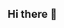 ## Hi there 👋

<!--

Este é o repositório oficial da Log sistemas e de seus produtos.

Aqui você encontrará tudo o que precisa para o desenvolvimento

* Código dos projetos
* Documentações
* Treinamentos
* Manuais 
* etc

Have fun!

-->

